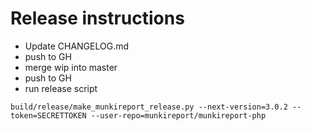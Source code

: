 # Release instructions

- Update CHANGELOG.md
- push to GH
- merge wip into master
- push to GH
- run release script

```
build/release/make_munkireport_release.py --next-version=3.0.2 --token=SECRETTOKEN --user-repo=munkireport/munkireport-php
```